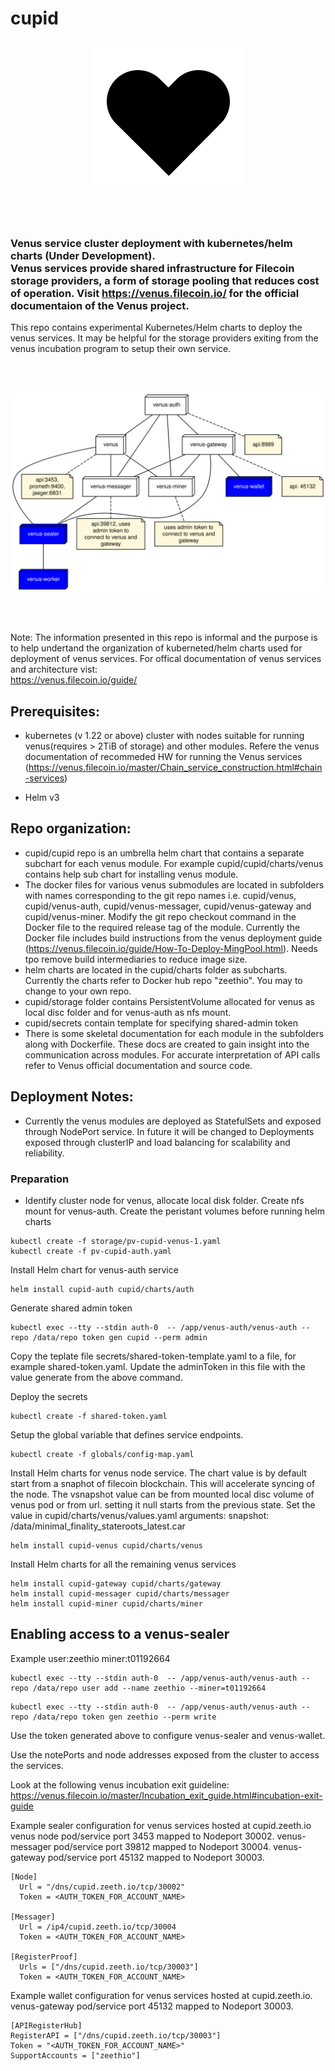 # cupid

<p align="center">
<img src="doc/cupid.png" />
</p>

 <br/><br/>
### Venus service cluster deployment with kubernetes/helm charts (Under Development). <br/>Venus services provide shared infrastructure for Filecoin storage providers, a form of storage pooling that reduces cost of operation. Visit https://venus.filecoin.io/ for the official documentaion of the Venus project.

This repo contains experimental Kubernetes/Helm charts to deploy the venus services. It may be helpful for the storage providers exiting from the venus incubation program to setup their own service.

 <br/><br/>
<p align="center">
<img src="doc/deployment.svg" />
</p>
 <br/><br/>

Note: The information presented in this repo is informal and the purpose is to help undertand the organization of kuberneted/helm charts used for deployment of venus services. 
For offical documentation of venus services and architecture vist:  
https://venus.filecoin.io/guide/
## Prerequisites:

- kubernetes (v 1.22 or above) cluster with nodes suitable for running venus(requires > 2TiB of storage) and other modules. Refere the venus documentation of recommeded HW for running the Venus services (https://venus.filecoin.io/master/Chain_service_construction.html#chain-services)

- Helm v3
## Repo organization:
- cupid/cupid repo is an umbrella helm chart that contains a separate subchart for each venus module. For example cupid/cupid/charts/venus contains help sub chart for installing venus module.
- The docker files for various venus submodules are located in subfolders with names corresponding to the git repo names i.e. cupid/venus, cupid/venus-auth, cupid/venus-messager, cupid/venus-gateway and cupid/venus-miner. Modify the git repo checkout command in the Docker file to the required release tag of the module. Currently the Docker file includes build instructions from the venus deployment guide (https://venus.filecoin.io/guide/How-To-Deploy-MingPool.html). Needs tpo remove build intermediaries to reduce image size.
- helm charts are located in the cupid/charts folder as subcharts. Currently the charts refer to Docker hub repo "zeethio". You may to change to your own repo.
- cupid/storage folder contains PersistentVolume allocated for venus as local disc folder and for venus-auth as nfs mount.
- cupid/secrets contain template for specifying shared-admin token 
- There is some skeletal documentation for each module in the subfolders along with Dockerfile. These docs are created to gain insight into the communication across modules. For accurate interpretation of API calls refer to Venus official documentation and source code.
## Deployment Notes:
- Currently the venus modules are deployed as StatefulSets and exposed through NodePort service. In future it will be changed to Deployments exposed through clusterIP and load balancing for scalability and reliability.

### Preparation
- Identify cluster node for venus, allocate local disk folder. Create nfs mount for venus-auth. Create the peristant volumes before running helm charts

```
kubectl create -f storage/pv-cupid-venus-1.yaml
kubectl create -f pv-cupid-auth.yaml
```
Install Helm chart for venus-auth service
```
helm install cupid-auth cupid/charts/auth
```

Generate shared admin token

```
kubectl exec --tty --stdin auth-0  -- /app/venus-auth/venus-auth --repo /data/repo token gen cupid --perm admin
```
Copy the teplate file secrets/shared-token-template.yaml to a file, for example shared-token.yaml. Update the adminToken in this file with the value generate from the above command.

Deploy the secrets
```
kubectl create -f shared-token.yaml
```

Setup the global variable that defines service endpoints.
```
kubectl create -f globals/config-map.yaml
```

Install Helm charts for venus node service.
The chart value is by default start from a snaphot of filecoin blockchain. This will accelerate syncing of the node. The vsnapshot value can be from mounted local disc volume of venus pod or from url. setting it null starts from the previous state.
Set the value in cupid/charts/venus/values.yaml
arguments:
  snapshot: /data/minimal_finality_stateroots_latest.car

```
helm install cupid-venus cupid/charts/venus
```

Install Helm charts for all the remaining venus services
```
helm install cupid-gateway cupid/charts/gateway
helm install cupid-messager cupid/charts/messager
helm install cupid-miner cupid/charts/miner
```

## Enabling access to a venus-sealer

Example user:zeethio miner:t01192664
```
kubectl exec --tty --stdin auth-0  -- /app/venus-auth/venus-auth --repo /data/repo user add --name zeethio --miner=t01192664
```
```
kubectl exec --tty --stdin auth-0  -- /app/venus-auth/venus-auth --repo /data/repo token gen zeethio --perm write
```
Use the token generated above to configure venus-sealer and venus-wallet.

Use the notePorts and node addresses exposed from the cluster to access the services.

Look at the following venus incubation exit guideline:
https://venus.filecoin.io/master/Incubation_exit_guide.html#incubation-exit-guide

Example sealer configuration for venus services hosted at cupid.zeeth.io
venus node pod/service port 3453 mapped to Nodeport 30002.
venus-messager pod/service port 39812 mapped to Nodeport 30004.
venus-gateway  pod/service port 45132 mapped to Nodeport 30003.
```
[Node]
  Url = "/dns/cupid.zeeth.io/tcp/30002"
  Token = <AUTH_TOKEN_FOR_ACCOUNT_NAME>

[Messager]
  Url = /ip4/cupid.zeeth.io/tcp/30004
  Token = <AUTH_TOKEN_FOR_ACCOUNT_NAME>

[RegisterProof]
  Urls = ["/dns/cupid.zeeth.io/tcp/30003"]
  Token = <AUTH_TOKEN_FOR_ACCOUNT_NAME>

```

Example wallet configuration for venus services hosted at cupid.zeeth.io.  
venus-gateway  pod/service port 45132 mapped to Nodeport 30003.
```
[APIRegisterHub]
RegisterAPI = ["/dns/cupid.zeeth.io/tcp/30003"]
Token = "<AUTH_TOKEN_FOR_ACCOUNT_NAME>"
SupportAccounts = ["zeethio"]
```